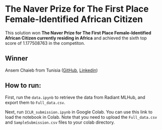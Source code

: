 # The Naver Prize for The First Place Female-Identified African Citizen

This solution won **The Naver Prize for The First Place Female-Identified African Citizen currently residing in Africa** and achieved the sixth top score of 1.177508763 in the competiton. 

## Winner

Ansem Chaieb from Tunisia ([GitHub](https://github.com/Ansem-chaieb), [Linkedin](https://www.linkedin.com/in/ansem-chaieb-4a808b193/))

## 


## How to run:

First, run the `data.ipynb` to retrieve the data from Radiant MLHub, and export them to `Full_data.csv`. 

Next, run `ICLR_submission.ipynb` in Google Colab. You can use this link to load the notebook in Colab. Note that you need to upload the `Full_data.csv` and `SampleSubmission.csv` files to your colab directory. 



